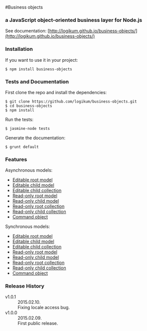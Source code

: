 #Business objects

### a JavaScript object-oriented business layer for Node.js

See documentation: [http://logikum.github.io/business-objects/](http://logikum.github.io/business-objects/)

### Installation

If you want to use it in your project:

```
$ npm install business-objects
```

### Tests and Documentation

First clone the repo and install the dependencies:

```
$ git clone https://github.com/logikum/business-objects.git
$ cd business-objects
$ npm install
```

Run the tests:

```
$ jasmine-node tests
```

Generate the documentation:

```
$ grunt default
```

### Features

Asynchronous models:

* [Editable root model](http://logikum.github.io/business-objects/EditableRootModel.html)
* [Editable child model](http://logikum.github.io/business-objects/EditableChildModel.html)
* [Editable child collection](http://logikum.github.io/business-objects/EditableChildCollection.html)
* [Read-only root model](http://logikum.github.io/business-objects/ReadOnlyRootModel.html)
* [Read-only child model](http://logikum.github.io/business-objects/ReadOnlyChildModel.html)
* [Read-only root collection](http://logikum.github.io/business-objects/ReadOnlyRootCollection.html)
* [Read-only child collection](http://logikum.github.io/business-objects/ReadOnlyChildCollection.html)
* [Command object](http://logikum.github.io/business-objects/CommandObject.html)

Synchronous models:

* [Editable root model](http://logikum.github.io/business-objects/EditableRootModelSync.html)
* [Editable child model](http://logikum.github.io/business-objects/EditableChildModelSync.html)
* [Editable child collection](http://logikum.github.io/business-objects/EditableChildCollectionSync.html)
* [Read-only root model](http://logikum.github.io/business-objects/ReadOnlyRootModelSync.html)
* [Read-only child model](http://logikum.github.io/business-objects/ReadOnlyChildModelSync.html)
* [Read-only root collection](http://logikum.github.io/business-objects/ReadOnlyRootCollectionSync.html)
* [Read-only child collection](http://logikum.github.io/business-objects/ReadOnlyChildCollectionSync.html)
* [Command object](http://logikum.github.io/business-objects/CommandObjectSync.html)

### Release History

<dl>
  <dt>v1.0.1</dt>
  <dd>
    2015.02.10.<br/>
    Fixing locale access bug.
  </dd>

  <dt>v1.0.0</dt>
  <dd>
    2015.02.09.<br/>
    First public release.
  </dd>
</dl>
